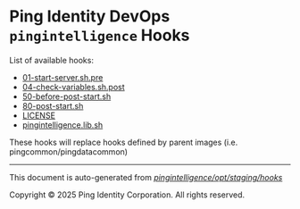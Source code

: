 
# Ping Identity DevOps `pingintelligence` Hooks
List of available hooks:
* [01-start-server.sh.pre](01-start-server.sh.pre.md)
* [04-check-variables.sh.post](04-check-variables.sh.post.md)
* [50-before-post-start.sh](50-before-post-start.sh.md)
* [80-post-start.sh](80-post-start.sh.md)
* [LICENSE](LICENSE.md)
* [pingintelligence.lib.sh](pingintelligence.lib.sh.md)

These hooks will replace hooks defined by parent images (i.e. pingcommon/pingdatacommon)

---
This document is auto-generated from _[pingintelligence/opt/staging/hooks](https://github.com/pingidentity/pingidentity-docker-builds/blob/master/pingintelligence/opt/staging/hooks)_

Copyright © 2025 Ping Identity Corporation. All rights reserved.
